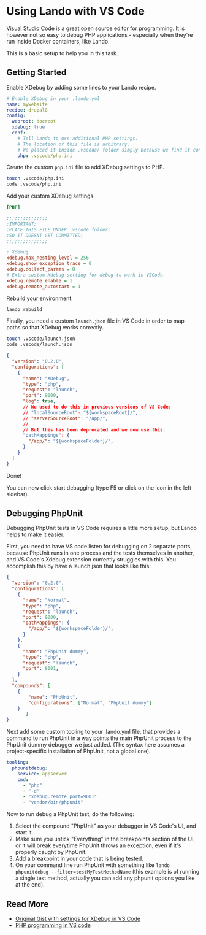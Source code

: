 Using Lando with VS Code
========================

[Visual Studio Code](https://github.com/Microsoft/vscode/) is a great open source editor for programming.
It is however not so easy to debug PHP applications - especially when they're run inside Docker containers, like Lando.

This is a basic setup to help you in this task.

<!-- toc -->

Getting Started
---------------

Enable XDebug by adding some lines to your Lando recipe.

```yaml
# Enable XDebug in your .lando.yml
name: mywebsite
recipe: drupal8
config:
  webroot: docroot
  xdebug: true
  conf:
    # Tell Lando to use additional PHP settings.
    # The location of this file is arbitrary.
    # We placed it inside .vscode/ folder simply because we find it convenient.
    php: .vscode/php.ini
```

Create the custom `php.ini` file to add XDebug settings to PHP.

```bash
touch .vscode/php.ini
code .vscode/php.ini
```

Add your custom XDebug settings.

```ini
[PHP]

;;;;;;;;;;;;;;;
;IMPORTANT;
;PLACE THIS FILE UNDER .vscode folder;
;SO IT DOESNT GET COMMITTED;
;;;;;;;;;;;;;;;

; Xdebug
xdebug.max_nesting_level = 256
xdebug.show_exception_trace = 0
xdebug.collect_params = 0
# Extra custom Xdebug setting for debug to work in VSCode.
xdebug.remote_enable = 1
xdebug.remote_autostart = 1
```

Rebuild your environment.

```bash
lando rebuild
```

Finally, you need a custom `launch.json` file in VS Code in order to map paths so that XDebug works correctly.

```bash
touch .vscode/launch.json
code .vscode/launch.json
```

```json
{
  "version": "0.2.0",
  "configurations": [
    {
      "name": "XDebug",
      "type": "php",
      "request": "launch",
      "port": 9000,
      "log": true,
      // We used to do this in previous versions of VS Code:
      // "localSourceRoot": "${workspaceRoot}/",
      // "serverSourceRoot": "/app/",
      //
      // But this has been deprecated and we now use this:
      "pathMappings": {
        "/app/": "${workspaceFolder}/",
      }
    }
  ]
}
```

Done!

You can now click start debugging (type F5 or click on the icon in the left sidebar).

Debugging PhpUnit
-----------------

Debugging PhpUnit tests in VS Code requires a little more setup, but Lando helps to make it easier.

First, you need to have VS code listen for debugging on 2 separate ports, because PhpUnit runs in one process and the tests themselves in another, and VS Code's Xdebug extension currently struggles with this. You accomplish this by have a launch.json that looks like this:

```json
{
  "version": "0.2.0",
  "configurations": [
    {
      "name": "Normal",
      "type": "php",
      "request": "launch",
      "port": 9000,
      "pathMappings": {
        "/app/": "${workspaceFolder}/",
      }
    },
    {
      "name": "PhpUnit dummy",
      "type": "php",
      "request": "launch",
      "port": 9001,
    }
  ],
  "compounds": [
    {
        "name": "PhpUnit",
        "configurations": ["Normal", "PhpUnit dummy"]
    }
       ]
}
```

Next add some custom tooling to your .lando.yml file, that provides a command to run PhpUnit in a way points the main PhpUnit process to the PhpUnit dummy debugger we just added. (The syntax here assumes a project-specific installation of PhpUnit, not a global one).

```yml
tooling:
  phpunitdebug:
    service: appserver
    cmd:
      - "php"
      - "-d"
      - "xdebug.remote_port=9001"
      - "vendor/bin/phpunit"
```

Now to run debug a PhpUnit test, do the following:

1. Select the compound "PhpUnit" as your debugger in VS Code's UI, and start it.
2. Make sure you untick "Everything" in the breakpoints section of the UI, or it will break everytime PhpUnit throws an exception, even if it's properly caught by PhpUnit.
3. Add a breakpoint in your code that is being tested.
4. On your command line run PhpUnit with something like `lando phpunitdebug --filter=testMyTestMethodName` (this example is of running a single test method, actually you can add any phpunit options you like at the end).


Read More
---------

*   [Original Gist with settings for XDebug in VS Code](https://gist.github.com/MatthieuScarset/0c3860def9ff1f0b84e32f618c740655)
*   [PHP programming in VS code](https://code.visualstudio.com/docs/languages/php)

